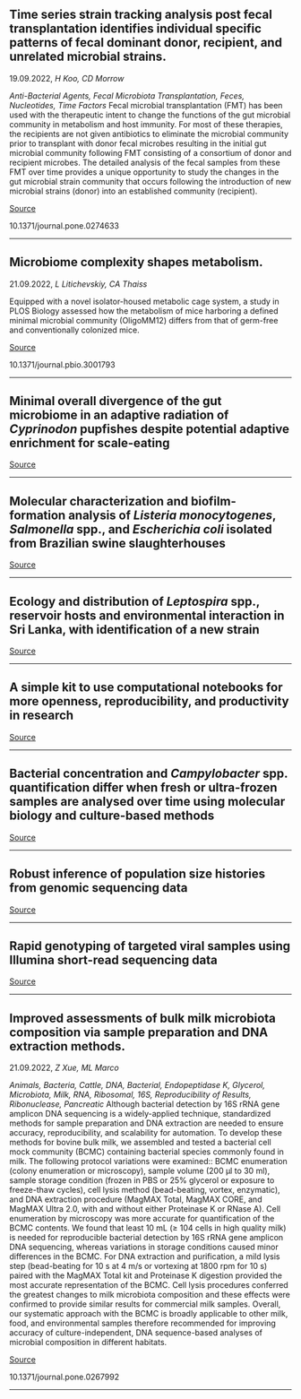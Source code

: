 ## Time series strain tracking analysis post fecal transplantation identifies individual specific patterns of fecal dominant donor, recipient, and unrelated microbial strains.
 19.09.2022, _H Koo, CD Morrow_


_Anti-Bacterial Agents, Fecal Microbiota Transplantation, Feces, Nucleotides, Time Factors_
Fecal microbial transplantation (FMT) has been used with the therapeutic intent to change the functions of the gut microbial community in metabolism and host immunity. For most of these therapies, the recipients are not given antibiotics to eliminate the microbial community prior to transplant with donor fecal microbes resulting in the initial gut microbial community following FMT consisting of a consortium of donor and recipient microbes. The detailed analysis of the fecal samples from these FMT over time provides a unique opportunity to study the changes in the gut microbial strain community that occurs following the introduction of new microbial strains (donor) into an established community (recipient).

[Source](https://journals.plos.org/plosone/article?id=10.1371/journal.pone.0274633)

10.1371/journal.pone.0274633

---

## Microbiome complexity shapes metabolism.
 21.09.2022, _L Litichevskiy, CA Thaiss_


Equipped with a novel isolator-housed metabolic cage system, a study in PLOS Biology assessed how the metabolism of mice harboring a defined minimal microbial community (OligoMM12) differs from that of germ-free and conventionally colonized mice.

[Source](https://journals.plos.org/plosbiology/article?id=10.1371/journal.pbio.3001793)

10.1371/journal.pbio.3001793

---

## Minimal overall divergence of the gut microbiome in an adaptive radiation of <em>Cyprinodon </em>pupfishes despite potential adaptive enrichment for scale-eating

[Source](https://journals.plos.org/plosone/article?id=10.1371/journal.pone.0273177)

---

## Molecular characterization and biofilm-formation analysis of<em> Listeria monocytogenes</em>, <em>Salmonella </em>spp., and <em>Escherichia coli</em> isolated from Brazilian swine slaughterhouses

[Source](https://journals.plos.org/plosone/article?id=10.1371/journal.pone.0274636)

---

## Ecology and distribution of <em>Leptospira</em> spp., reservoir hosts and environmental interaction in Sri Lanka, with identification of a new strain

[Source](https://journals.plos.org/plosntds/article?id=10.1371/journal.pntd.0010757#sec002)

---

## A simple kit to use computational notebooks for more openness, reproducibility, and productivity in research

[Source](https://journals.plos.org/ploscompbiol/article?id=10.1371/journal.pcbi.1010356)

---

## Bacterial concentration and <em>Campylobacter</em> spp. quantification differ when fresh or ultra-frozen samples are analysed over time using molecular biology and culture-based methods

[Source](https://journals.plos.org/plosone/article?id=10.1371/journal.pone.0274682)

---

## Robust inference of population size histories from genomic sequencing data

[Source](https://journals.plos.org/ploscompbiol/article?id=10.1371/journal.pcbi.1010419)

---

## Rapid genotyping of targeted viral samples using Illumina short-read sequencing data

[Source](https://journals.plos.org/plosone/article?id=10.1371/journal.pone.0274414)

---

## Improved assessments of bulk milk microbiota composition via sample preparation and DNA extraction methods.
 21.09.2022, _Z Xue, ML Marco_


_Animals, Bacteria, Cattle, DNA, Bacterial, Endopeptidase K, Glycerol, Microbiota, Milk, RNA, Ribosomal, 16S, Reproducibility of Results, Ribonuclease, Pancreatic_
Although bacterial detection by 16S rRNA gene amplicon DNA sequencing is a widely-applied technique, standardized methods for sample preparation and DNA extraction are needed to ensure accuracy, reproducibility, and scalability for automation. To develop these methods for bovine bulk milk, we assembled and tested a bacterial cell mock community (BCMC) containing bacterial species commonly found in milk. The following protocol variations were examined:: BCMC enumeration (colony enumeration or microscopy), sample volume (200 μl to 30 ml), sample storage condition (frozen in PBS or 25% glycerol or exposure to freeze-thaw cycles), cell lysis method (bead-beating, vortex, enzymatic), and DNA extraction procedure (MagMAX Total, MagMAX CORE, and MagMAX Ultra 2.0, with and without either Proteinase K or RNase A). Cell enumeration by microscopy was more accurate for quantification of the BCMC contents. We found that least 10 mL (≥ 104 cells in high quality milk) is needed for reproducible bacterial detection by 16S rRNA gene amplicon DNA sequencing, whereas variations in storage conditions caused minor differences in the BCMC. For DNA extraction and purification, a mild lysis step (bead-beating for 10 s at 4 m/s or vortexing at 1800 rpm for 10 s) paired with the MagMAX Total kit and Proteinase K digestion provided the most accurate representation of the BCMC. Cell lysis procedures conferred the greatest changes to milk microbiota composition and these effects were confirmed to provide similar results for commercial milk samples. Overall, our systematic approach with the BCMC is broadly applicable to other milk, food, and environmental samples therefore recommended for improving accuracy of culture-independent, DNA sequence-based analyses of microbial composition in different habitats.

[Source](https://journals.plos.org/plosone/article?id=10.1371/journal.pone.0267992)

10.1371/journal.pone.0267992

---

